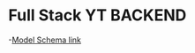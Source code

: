 # Full Stack YT BACKEND

-[Model Schema link](https://app.eraser.io/workspace/5BAsWynIIHflO7bh9gJU?origin=share)

